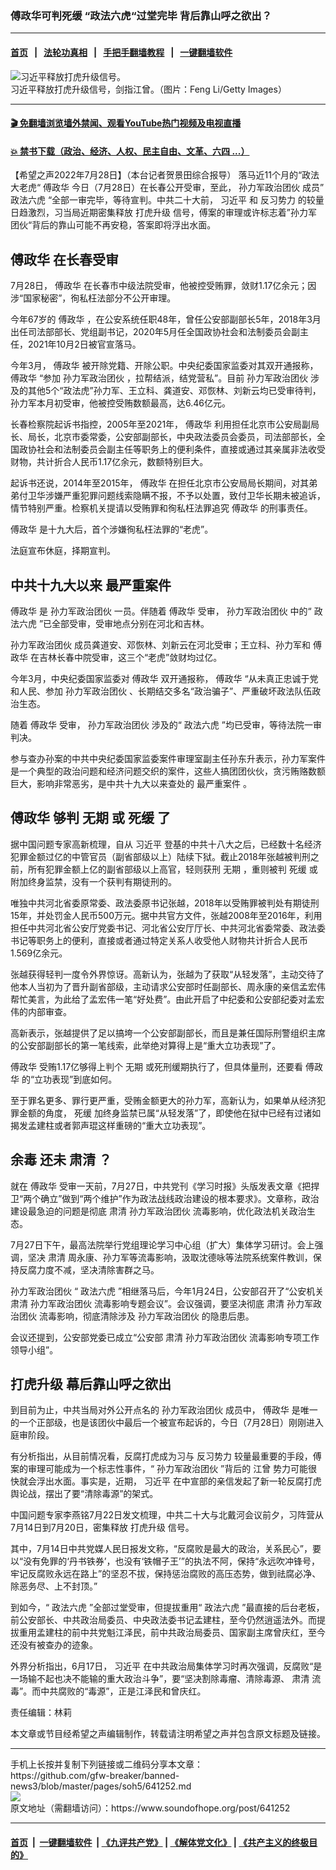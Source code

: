 ### 傅政华可判死缓 “政法六虎“过堂完毕 背后靠山呼之欲出？
------------------------

#### [首页](https://github.com/gfw-breaker/banned-news3/blob/master/README.md) &nbsp;&nbsp;|&nbsp;&nbsp; [法轮功真相](https://github.com/begood0513/basic/blob/master/README.md)  &nbsp;&nbsp;|&nbsp;&nbsp; [手把手翻墙教程](https://github.com/gfw-breaker/guides/wiki)  &nbsp;&nbsp;|&nbsp;&nbsp; [一键翻墙软件](https://github.com/gfw-breaker/nogfw/blob/master/README.md)  



<div><img alt="习近平释放打虎升级信号。" src="https://img.soundofhope.org/2022-07/1659039808369.jpg"/>
<br/><figcaption class="caption">
 习近平释放打虎升级信号，剑指江曾。（图片：Feng Li/Getty Images）
</figcaption></div><hr/>

#### [ 🎬  免翻墙浏览墙外禁闻、观看YouTube热门视频及电视直播](https://github.com/gfw-breaker/HelloWorld)

#### [ 💥  禁书下载（政治、经济、人权、民主自由、文革、六四 ...）](https://github.com/gfw-breaker/books/blob/master/README.md)

<div><div class="Content__Wrapper sc-1bvya0-0 grZQxZ">
 <p class="meta-top">
  <span class="meta">
   【希望之声2022年7月28日】（本台记者贺景田综合报导）
  </span>
  落马近11个月的“政法大老虎“
  <ok href="/term/9913">
   傅政华
  </ok>
  今日（7月28日）在长春公开受审，至此，
  <ok href="/term/733438">
   孙力军政治团伙
  </ok>
  成员”
  <ok href="/term/766529">
   政法六虎
  </ok>
  “全部一审完毕，等待宣判。中共二十大前，
  <ok href="/term/1063">
   习近平
  </ok>
  和
  <ok href="/term/66832">
   反习势力
  </ok>
  的较量日趋激烈，习当局近期密集释放
  <ok href="/term/19902">
   打虎升级
  </ok>
  信号，傅案的审理或许标志着”孙力军团伙“背后的靠山可能不再安稳，答案即将浮出水面。
 </p>
 <h2>
  <strong>
   <ok href="/term/9913">
    傅政华
   </ok>
   在长春受审
  </strong>
 </h2>
 <p>
  7月28日，
  <ok href="/term/9913">
   傅政华
  </ok>
  在长春市中级法院受审，他被控受贿罪，敛财1.17亿余元；因涉“国家秘密”，徇私枉法部分不公开审理。
 </p>
 <p>
  今年67岁的
  <ok href="/term/9913">
   傅政华
  </ok>
  ，在公安系统任职48年，曾任公安部副部长5年，2018年3月出任司法部部长、党组副书记，2020年5月任全国政协社会和法制委员会副主任，2021年10月2日被官宣落马。
 </p>
 <p>
  今年3月，
  <ok href="/term/9913">
   傅政华
  </ok>
  被开除党籍、开除公职。中央纪委国家监委对其双开通报称，
  <ok href="/term/9913">
   傅政华
  </ok>
  “参加
  <ok href="/term/733438">
   孙力军政治团伙
  </ok>
  ，拉帮结派，结党营私”。目前
  <ok href="/term/733438">
   孙力军政治团伙
  </ok>
  涉及的其他5个“政法虎”孙力军、王立科、龚道安、邓恢林、刘新云均已受审待判，孙力军本月初受审，他被控受贿数额最高，达6.46亿元。
 </p>
 <p>
  长春检察院起诉书指控，2005年至2021年，
  <ok href="/term/9913">
   傅政华
  </ok>
  利用担任北京市公安局副局长、局长，北京市委常委，公安部副部长，中央政法委员会委员，司法部部长，全国政协社会和法制委员会副主任等职务上的便利条件，直接或通过其亲属非法收受财物，共计折合人民币1.17亿余元，数额特别巨大。
 </p>
 <p>
  起诉书还说，2014年至2015年，
  <ok href="/term/9913">
   傅政华
  </ok>
  在担任北京市公安局局长期间，对其弟弟付卫华涉嫌严重犯罪问题线索隐瞒不报，不予以处置，致付卫华长期未被追诉，情节特别严重。检察机关提请以受贿罪和徇私枉法罪追究
  <ok href="/term/9913">
   傅政华
  </ok>
  的刑事责任。
 </p>
 <p>
  <ok href="/term/9913">
   傅政华
  </ok>
  是十九大后，首个涉嫌徇私枉法罪的“老虎”。
 </p>
 <p>
  法庭宣布休庭，择期宣判。
 </p>
 <h2>
  <strong>
   中共十九大以来
   <ok href="/term/766532">
    最严重案件
   </ok>
  </strong>
 </h2>
 <p>
  <ok href="/term/9913">
   傅政华
  </ok>
  是
  <ok href="/term/733438">
   孙力军政治团伙
  </ok>
  一员。伴随着
  <ok href="/term/9913">
   傅政华
  </ok>
  受审，
  <ok href="/term/733438">
   孙力军政治团伙
  </ok>
  中的“
  <ok href="/term/766529">
   政法六虎
  </ok>
  ”已全部受审，受审地点分别在河北和吉林。
 </p>
 <p>
  <ok href="/term/733438">
   孙力军政治团伙
  </ok>
  成员龚道安、邓恢林、刘新云在河北受审；王立科、孙力军和
  <ok href="/term/9913">
   傅政华
  </ok>
  在吉林长春中院受审，这三个“老虎”敛财均过亿。
 </p>
 <p>
  今年3月，中央纪委国家监委对
  <ok href="/term/9913">
   傅政华
  </ok>
  双开通报称，
  <ok href="/term/9913">
   傅政华
  </ok>
  “从未真正忠诚于党和人民、参加
  <ok href="/term/733438">
   孙力军政治团伙
  </ok>
  、长期结交多名“政治骗子”、严重破坏政法队伍政治生态。
 </p>
 <p>
  随着
  <ok href="/term/9913">
   傅政华
  </ok>
  受审，
  <ok href="/term/733438">
   孙力军政治团伙
  </ok>
  涉及的“
  <ok href="/term/766529">
   政法六虎
  </ok>
  ”均已受审，等待法院一审判决。
 </p>
 <p>
  参与查办孙案的中共中央纪委国家监委案件审理室副主任孙东升表示，孙力军案件是一个典型的政治问题和经济问题交织的案件，这些人搞团团伙伙，贪污贿赂数额巨大，影响非常恶劣，是中共十九大以来查处的
  <ok href="/term/766532">
   最严重案件
  </ok>
  。
 </p>
 <h2>
  <strong>
   <ok href="/term/9913">
    傅政华
   </ok>
   够判
   <ok href="/term/68919">
    无期
   </ok>
   或
   <ok href="/term/12322">
    死缓
   </ok>
   了
  </strong>
 </h2>
 <p>
  据中国问题专家高新梳理，自从
  <ok href="/term/1063">
   习近平
  </ok>
  登基的中共十八大之后，已经数十名经济犯罪金额过亿的中管官员（副省部级以上）陆续下狱。截止2018年张越被判刑之前，所有犯罪金额上亿的副省部级以上高官，轻则获刑
  <ok href="/term/68919">
   无期
  </ok>
  ，重则被判
  <ok href="/term/12322">
   死缓
  </ok>
  或附加终身监禁，没有一个获判有期徒刑的。
 </p>
 <p>
  唯独中共河北省委原常委、政法委原书记张越，2018年以受贿罪被判处有期徒刑15年，并处罚金人民币500万元。据中共官方文件，张越2008年至2016年，利用担任中共河北省公安厅党委书记、河北省公安厅厅长、中共河北省委常委、政法委书记等职务上的便利，直接或者通过特定关系人收受他人财物共计折合人民币1.569亿余元。
 </p>
 <p>
  张越获得轻判一度令外界惊讶。高新认为，张越为了获取“从轻发落”，主动交待了他本人当初为了晋升副省部级，主动请求公安部时任副部长、周永康的亲信孟宏伟帮忙美言，为此给了孟宏伟一笔“好处费”。由此开启了中纪委和公安部纪委对孟宏伟的内部审查。
 </p>
 <p>
  高新表示，张越提供了足以搞垮一个公安部副部长，而且是兼任国际刑警组织主席的公安部副部长的第一笔线索，此举绝对算得上是“重大立功表现”了。
 </p>
 <p>
  <ok href="/term/9913">
   傅政华
  </ok>
  受贿1.17亿够得上判个
  <ok href="/term/68919">
   无期
  </ok>
  或死刑缓期执行了，但具体量刑，还要看
  <ok href="/term/9913">
   傅政华
  </ok>
  的“立功表现”到底如何。
 </p>
 <p>
  至于罪名更多、罪行更严重，受贿金额更大的孙力军，高新认为，如果单从经济犯罪金额的角度，
  <ok href="/term/12322">
   死缓
  </ok>
  加终身监禁已属“从轻发落”了，即使他在狱中已经有过诸如揭发孟建柱或者郭声琨这样重磅的“重大立功表现”。
 </p>
 <h2>
  <strong>
   <ok href="/term/27433">
    余毒
   </ok>
   还未
   <ok href="/term/113996">
    肃清
   </ok>
   ？
  </strong>
 </h2>
 <p>
  就在
  <ok href="/term/9913">
   傅政华
  </ok>
  受审一天前，7月27日，中共党刊《学习时报》头版发表文章《把捍卫“两个确立”做到“两个维护”作为政法战线政治建设的根本要求》。文章称，政治建设最急迫的问题是彻底
  <ok href="/term/113996">
   肃清
  </ok>
  <ok href="/term/733438">
   孙力军政治团伙
  </ok>
  流毒影响，优化政法机关政治生态。
 </p>
 <p>
  7月27日下午，最高法院举行党组理论学习中心组（扩大）集体学习研讨。会上强调，坚决
  <ok href="/term/113996">
   肃清
  </ok>
  周永康、孙力军等流毒影响，汲取沈德咏等法院系统案件教训，保持反腐力度不减，坚决清除害群之马。
 </p>
 <p>
  <ok href="/term/733438">
   孙力军政治团伙
  </ok>
  “
  <ok href="/term/766529">
   政法六虎
  </ok>
  ”相继落马后，今年1月24日，公安部召开了“公安机关
  <ok href="/term/113996">
   肃清
  </ok>
  <ok href="/term/733438">
   孙力军政治团伙
  </ok>
  流毒影响专题会议”。会议强调，要坚决彻底
  <ok href="/term/113996">
   肃清
  </ok>
  <ok href="/term/733438">
   孙力军政治团伙
  </ok>
  流毒影响，彻底清除涉及
  <ok href="/term/733438">
   孙力军政治团伙
  </ok>
  的隐患后患。
 </p>
 <p>
  会议还提到，公安部党委已成立“公安部
  <ok href="/term/113996">
   肃清
  </ok>
  <ok href="/term/733438">
   孙力军政治团伙
  </ok>
  流毒影响专项工作领导小组”。
 </p>
 <h2>
  <strong>
   <ok href="/term/19902">
    打虎升级
   </ok>
   幕后靠山呼之欲出
  </strong>
 </h2>
 <p>
  到目前为止，中共当局对外公开点名的
  <ok href="/term/733438">
   孙力军政治团伙
  </ok>
  成员中，
  <ok href="/term/9913">
   傅政华
  </ok>
  是唯一的一个正部级，也是该团伙中最后一个被宣布起诉的，今日（7月28日）刚刚进入庭审阶段。
 </p>
 <p>
  有分析指出，从目前情况看，反腐打虎成为习与
  <ok href="/term/66832">
   反习势力
  </ok>
  较量最重要的手段，傅案的审理可能成为一个标志性事件，“
  <ok href="/term/733438">
   孙力军政治团伙
  </ok>
  ”背后的
  <ok href="/term/3732">
   江曾
  </ok>
  势力可能很快就会浮出水面。事实是，近期，
  <ok href="/term/1063">
   习近平
  </ok>
  在中宣部的亲信发起了新一轮反腐打虎舆论战，摆出了要“清除毒源”的架式。
 </p>
 <p>
  中国问题专家李燕铭7月22日发文梳理，中共二十大与北戴河会议前夕，习阵营从7月14日到7月20日，密集释放
  <ok href="/term/19902">
   打虎升级
  </ok>
  信号。
 </p>
 <p>
  其中，7月14日中共党媒人民日报发文称，“反腐败是最大的政治，关系民心”，要以“没有免罪的‘丹书铁券’，也没有‘铁帽子王’”的执法不阿，保持“永远吹冲锋号，牢记反腐败永远在路上”的坚忍不拔，保持惩治腐败的高压态势，做到祛腐必净、除恶务尽、上不封顶。”
 </p>
 <p>
  到如今，“
  <ok href="/term/766529">
   政法六虎
  </ok>
  ”全部过堂受审，但提拔重用“
  <ok href="/term/766529">
   政法六虎
  </ok>
  ”最直接的后台老板，前公安部长、中共政治局委员、中央政法委书记孟建柱，至今仍然逍遥法外。而提拔重用孟建柱的前中共党魁江泽民，前中共政治局委员、国家副主席曾庆红，至今还没有被查办的迹象。
 </p>
 <p>
  外界分析指出，6月17日，
  <ok href="/term/1063">
   习近平
  </ok>
  在中共政治局集体学习时再次强调，反腐败“是一场输不起也决不能输的重大政治斗争”，要“坚决割除毒瘤、清除毒源、
  <ok href="/term/113996">
   肃清
  </ok>
  流毒”。而中共腐败的“毒源”，正是江泽民和曾庆红。
 </p>
 <p class="meta-btm">
  责任编辑：林莉
 </p>
 <p class="meta-btm">
  本文章或节目经希望之声编辑制作，转载请注明希望之声并包含原文标题及链接。
 </p>
</div>
</div>
<hr/>
手机上长按并复制下列链接或二维码分享本文章：<br/>
https://github.com/gfw-breaker/banned-news3/blob/master/pages/soh5/641252.md <br/>
<a href='https://github.com/gfw-breaker/banned-news3/blob/master/pages/soh5/641252.md'><img src='https://github.com/gfw-breaker/banned-news3/blob/master/pages/soh5/641252.md.png'/></a> <br/>
原文地址（需翻墙访问）：https://www.soundofhope.org/post/641252


------------------------
#### [首页](https://github.com/gfw-breaker/banned-news3/blob/master/README.md) &nbsp;|&nbsp; [一键翻墙软件](https://github.com/gfw-breaker/nogfw/blob/master/README.md) &nbsp;| [《九评共产党》](https://github.com/gfw-breaker/9ping.md/blob/master/README.md#九评之一评共产党是什么) | [《解体党文化》](https://github.com/gfw-breaker/jtdwh.md/blob/master/README.md) | [《共产主义的终极目的》](https://github.com/gfw-breaker/gczydzjmd.md/blob/master/README.md)


<img src='http://gfw-breaker.win/banned-news3/pages/soh5/641252.md' width='0px' height='0px'/>